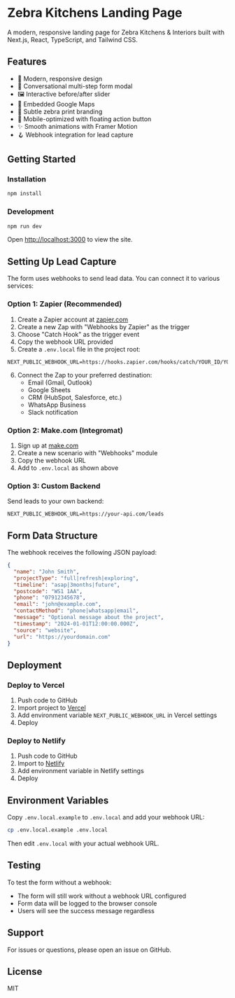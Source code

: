 # Zebra Kitchens Landing Page

A modern, responsive landing page for Zebra Kitchens & Interiors built with Next.js, React, TypeScript, and Tailwind CSS.

## Features

- 🎨 Modern, responsive design
- 💬 Conversational multi-step form modal
- 🖼️ Interactive before/after slider
- 📍 Embedded Google Maps
- 🦓 Subtle zebra print branding
- 📱 Mobile-optimized with floating action button
- ✨ Smooth animations with Framer Motion
- 🪝 Webhook integration for lead capture

## Getting Started

### Installation

```bash
npm install
```

### Development

```bash
npm run dev
```

Open [http://localhost:3000](http://localhost:3000) to view the site.

## Setting Up Lead Capture

The form uses webhooks to send lead data. You can connect it to various services:

### Option 1: Zapier (Recommended)

1. Create a Zapier account at [zapier.com](https://zapier.com)
2. Create a new Zap with "Webhooks by Zapier" as the trigger
3. Choose "Catch Hook" as the trigger event
4. Copy the webhook URL provided
5. Create a `.env.local` file in the project root:

```env
NEXT_PUBLIC_WEBHOOK_URL=https://hooks.zapier.com/hooks/catch/YOUR_ID/YOUR_KEY/
```

6. Connect the Zap to your preferred destination:
   - Email (Gmail, Outlook)
   - Google Sheets
   - CRM (HubSpot, Salesforce, etc.)
   - WhatsApp Business
   - Slack notification

### Option 2: Make.com (Integromat)

1. Sign up at [make.com](https://www.make.com)
2. Create a new scenario with "Webhooks" module
3. Copy the webhook URL
4. Add to `.env.local` as shown above

### Option 3: Custom Backend

Send leads to your own backend:

```env
NEXT_PUBLIC_WEBHOOK_URL=https://your-api.com/leads
```

## Form Data Structure

The webhook receives the following JSON payload:

```json
{
  "name": "John Smith",
  "projectType": "full|refresh|exploring",
  "timeline": "asap|3months|future",
  "postcode": "WS1 1AA",
  "phone": "07912345678",
  "email": "john@example.com",
  "contactMethod": "phone|whatsapp|email",
  "message": "Optional message about the project",
  "timestamp": "2024-01-01T12:00:00.000Z",
  "source": "website",
  "url": "https://yourdomain.com"
}
```

## Deployment

### Deploy to Vercel

1. Push code to GitHub
2. Import project to [Vercel](https://vercel.com)
3. Add environment variable `NEXT_PUBLIC_WEBHOOK_URL` in Vercel settings
4. Deploy

### Deploy to Netlify

1. Push code to GitHub
2. Import to [Netlify](https://netlify.com)
3. Add environment variable in Netlify settings
4. Deploy

## Environment Variables

Copy `.env.local.example` to `.env.local` and add your webhook URL:

```bash
cp .env.local.example .env.local
```

Then edit `.env.local` with your actual webhook URL.

## Testing

To test the form without a webhook:
- The form will still work without a webhook URL configured
- Form data will be logged to the browser console
- Users will see the success message regardless

## Support

For issues or questions, please open an issue on GitHub.

## License

MIT